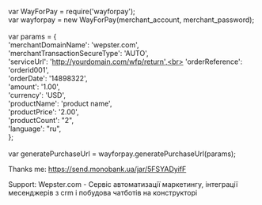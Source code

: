 var WayForPay = require('wayforpay');
<br>
var wayforpay = new WayForPay(merchant_account, merchant_password);<br>
<br>
var params = {<br>
    'merchantDomainName': 'wepster.com',<br>
    'merchantTransactionSecureType': 'AUTO',<br>
    'serviceUrl': 'http://yourdomain.com/wfp/return',<br>
    'orderReference': 'orderid001',<br>
    'orderDate': '14898322',<br>
    'amount': '1.00',<br>
    'currency': 'USD',<br>
    'productName': 'product name',<br>
    'productPrice': '2.00',<br>
    'productCount': "2",<br>
    'language': "ru",<br>
    };<br>
<br>
var generatePurchaseUrl = wayforpay.generatePurchaseUrl(params);







Thanks me:
https://send.monobank.ua/jar/5FSYADyifF



Support:
Wepster.com - Сервіс автоматизації маркетингу, інтеграції месенджерів з crm і побудова чатботів на конструкторі
